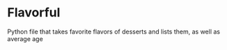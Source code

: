 # Flavorful
Python file that takes favorite flavors of desserts and lists them, as well as average age
